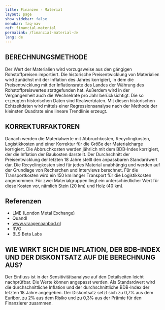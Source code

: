 ```yaml
---
title: Finanzen - Material
layout: page
show_sidebar: false
menubar: faq-nav
ref: financial-material
permalink: /financial-material-de
lang: de
---
```


## BERECHNUNGSMETHODE
Der Wert der Materialien wird vorzugsweise aus den gängigen Rohstoffpreisen importiert. Die historische Preisentwicklung von Materialien wird zunächst mit der Inflation des Jahres korrigiert, in dem die Preisentwicklung mit der Inflationsrate des Landes der Währung des Rohstoffpreiswertes stattgefunden hat. Außerdem wird in der Vergangenheit auch die Wechselrate pro Jahr berücksichtigt. Die so erzeugten historischen Daten sind Realwertdaten. Mit diesen historischen Echtzeitdaten wird mittels einer Regressionsanalyse nach der Methode der kleinsten Quadrate eine lineare Trendlinie erzeugt.

## KORREKTURFAKTOREN
Danach werden die Materialwerte mit Abbruchkosten, Recyclingkosten, Logistikkosten und einer Korrektur für die Größe der Materialcharge korrigiert. Die Abbruchkosten werden jährlich mit dem BDB-Index korrigiert, der die Inflation der Baukosten darstellt. Der Durchschnitt der Preisentwicklung der letzten 18 Jahre stellt den anpassbaren Standardwert dar. Die Recyclingkosten sind für jedes Material unabhängig und werden auf der Grundlage von Recherchen und Interviews berechnet. Für die Transportkosten wird ein 150 km langer Transport für die Logistikkosten angenommen. Für zwei Materialgruppen liegt ein unterschiedlicher Wert für diese Kosten vor, nämlich Stein (20 km) und Holz (40 km).

## Referenzen
* LME (London Metal Exchange)
* Quandl
* www.vraagenaanbod.nl
* RVO
* BLS Beta Labs

## WIE WIRKT SICH DIE INFLATION, DER BDB-INDEX UND DER DISKONTSATZ AUF DIE BERECHNUNG AUS?
Der Einfluss ist in der Sensitivitätsanalyse auf den Detailseiten leicht nachprüfbar. Die Werte können angepasst werden. Als Standardwert wird die durchschnittliche Inflation und der durchschnittliche BDB-Index der letzten 18 Jahre angegeben. Der Diskontsatz setzt sich zu 0,7% aus dem Euribor, zu 2% aus dem Risiko und zu 0,3% aus der Prämie für den Finanzierer zusammen.